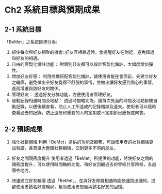 # Ch2 系統目標與預期成果

## 2-1 系統目標
「BeMet」之系統目標分為:
1.	抓住每次與好友相聚的機會:
好友互相靠近時，會提醒好友在附近，避免錯過和好友的相遇。
2.	自由的客製化備註功能：
對個別好友都可以設計客製化備註，大幅度增加彈性。
3.	增加好友好感：
利用推播搭配客製化備註，讓使用者能在會面前，先建立好友之輪廓，避免做出令好友覺得不舒服的事情，並做出讓好友感到開心的事情，進而增進與該好友的關係。
4.	管理好友：
透過好友分群功能，方便使用者管理好友。
5.	自動記錄相遇時間及地點： 
透過時間軸功能，讓每次見面的時間及地點都被自動記錄，以便後續查看，防止人工所造成的記錄錯誤及遺失。使用者可以隨時查看過去的記錄，防止遺忘和重要的人的定期或不定期節日慶祝或聚會。

## 2-2 預期成果

1. 強化社群網絡
利用「BeMet」提供的功能及服務，可讓使用者的社群網絡更加和諧，甚至擴大整個社群網絡，交到更多不同的朋友。

2. 好友之間親密度提升
使用者透過「BeMet」所提供的功能，將使好友之間的親密度提升，可以使用時間軸的功能，和好友回顧過去的曾經什麼時候，去過哪些地方。

3. 快速建立好友輪廓
透過「BeMet」，在與好友即將相遇時能快速跳出通知，提醒使用者該名好友輪廓，幫助使用者想起與該名好友的回憶。
